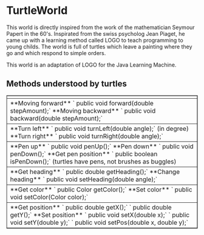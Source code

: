 
# TurtleWorld #
This world is directly inspired from the work of the mathematician Seymour
Papert in the 60's. Inspirated from the swiss psycholog Jean Piaget, he came
up with a learning method called LOGO to teach programming to young
childs. The world is full of turtles which leave a painting where they go
and which respond to simple orders.

This world is an adaptation of LOGO for the Java Learning Machine.


## Methods understood by turtles ##


<table border=1>
	<tr>
		<td > </td>
	</tr>
	<tr>
		<td > **Moving forward** ` public void forward(double stepAmount);` **Moving backward** ` public void backward(double stepAmount);` </td>
	</tr>
	<tr>
		<td > **Turn left** ` public void turnLeft(double angle);` (in
degree) **Turn right** ` public void turnRight(double angle);` </td>
	</tr>
	<tr>
		<td > **Pen up** ` public void penUp();` **Pen down** ` public void penDown();` **Get pen position** ` public boolean isPenDown();` (turtles have pens, not brushes as buggles) </td>
	</tr>
	<tr>
		<td > **Get heading** ` public double getHeading();` **Change heading** ` public void setHeading(double angle);` </td>
	</tr>
	<tr>
		<td > **Get color** ` public Color getColor();` **Set color** ` public void setColor(Color color);` </td>
	</tr>
	<tr>
		<td > **Get position** ` public double getX();` ` public double
getY();` **Set position** ` public void setX(double x);` ` public
void setY(double y);` ` public void setPos(double x, double
y);` </td>
	</tr>
</table>

